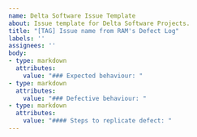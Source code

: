 ```yaml
---
name: Delta Software Issue Template
about: Issue template for Delta Software Projects.
title: "[TAG] Issue name from RAM's Defect Log"
labels: ''
assignees: ''
body:
- type: markdown
  attributes:
    value: "### Expected behaviour: "
- type: markdown
  attributes:
    value: "### Defective behaviour: "
- type: markdown
  attributes:
    value: "#### Steps to replicate defect: "
---
```

